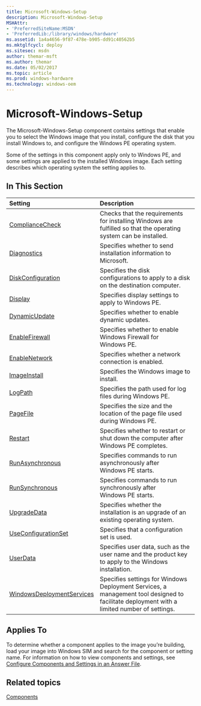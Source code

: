 ```yaml
---
title: Microsoft-Windows-Setup
description: Microsoft-Windows-Setup
MSHAttr:
- 'PreferredSiteName:MSDN'
- 'PreferredLib:/library/windows/hardware'
ms.assetid: 1a4a4656-9f87-478e-b905-dd91c40562b5
ms.mktglfcycl: deploy
ms.sitesec: msdn
author: themar-msft
ms.author: themar
ms.date: 05/02/2017
ms.topic: article
ms.prod: windows-hardware
ms.technology: windows-oem
---
```

# Microsoft-Windows-Setup

The Microsoft-Windows-Setup component contains settings that enable you to select the Windows image that you install, configure the disk that you install Windows to, and configure the Windows PE operating system.

Some of the settings in this component apply only to Windows PE, and some settings are applied to the installed Windows image. Each setting describes which operating system the setting applies to.

## In This Section

| Setting                 | Description                                                                           |
|:------------------------|:--------------------------------------------------------------------------------------|
|[ComplianceCheck](microsoft-windows-setup-compliancecheck.md)|Checks that the requirements for installing Windows are fulfilled so that the operating system can be installed.|
|[Diagnostics](microsoft-windows-setup-diagnostics.md)|Specifies whether to send installation information to Microsoft.|
|[DiskConfiguration](microsoft-windows-setup-diskconfiguration.md)|Specifies the disk configurations to apply to a disk on the destination computer.|
|[Display](microsoft-windows-setup-display.md)|Specifies display settings to apply to Windows PE.|
|[DynamicUpdate](microsoft-windows-setup-dynamicupdate.md)|Specifies whether to enable dynamic updates.|
|[EnableFirewall](microsoft-windows-setup-enablefirewall.md)|Specifies whether to enable Windows Firewall for Windows PE.|
|[EnableNetwork](microsoft-windows-setup-enablenetwork.md)|Specifies whether a network connection is enabled.|
|[ImageInstall](microsoft-windows-setup-imageinstall.md)|Specifies the Windows image to install.|
|[LogPath](microsoft-windows-setup-logpath.md)|Specifies the path used for log files during Windows PE.|
|[PageFile](microsoft-windows-setup-pagefile.md)|Specifies the size and the location of the page file used during Windows PE.|
|[Restart](microsoft-windows-setup-restart.md)|Specifies whether to restart or shut down the computer after Windows PE completes.|
|[RunAsynchronous](microsoft-windows-setup-runasynchronous.md)|Specifies commands to run asynchronously after Windows PE starts.|
|[RunSynchronous](microsoft-windows-setup-runsynchronous.md)|Specifies commands to run synchronously after Windows PE starts.|
|[UpgradeData](microsoft-windows-setup-upgradedata.md)|Specifies whether the installation is an upgrade of an existing operating system.|
|[UseConfigurationSet](microsoft-windows-setup-useconfigurationset.md)|Specifies that a configuration set is used.|
|[UserData](microsoft-windows-setup-userdata.md)|Specifies user data, such as the user name and the product key to apply to the Windows installation.|
|[WindowsDeploymentServices](microsoft-windows-setup-windowsdeploymentservices.md)|Specifies settings for Windows Deployment Services, a management tool designed to facilitate deployment with a limited number of settings.|

## Applies To

To determine whether a component applies to the image you’re building, load your image into Windows SIM and search for the component or setting name. For information on how to view components and settings, see [Configure Components and Settings in an Answer File](https://docs.microsoft.com/en-us/windows-hardware/customize/desktop/wsim/configure-components-and-settings-in-an-answer-file).

## Related topics

[Components](components-b-unattend.md)
